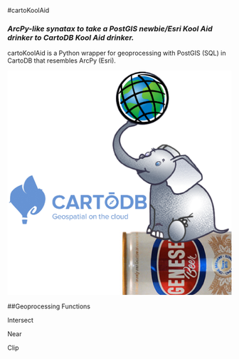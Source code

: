 #cartoKoolAid
### *ArcPy-like synatax to take a PostGIS newbie/Esri Kool Aid drinker to CartoDB Kool Aid drinker.*
cartoKoolAid is a Python wrapper for geoprocessing with PostGIS (SQL) in CartoDB that resembles ArcPy (Esri). 

![logo](cartodb-arcpy-wrapper-logo.png)





##Geoprocessing Functions

Intersect

Near

Clip